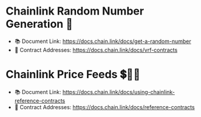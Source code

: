 # Chainlink Random Number Generation 🔢

- 📚 Document Link: https://docs.chain.link/docs/get-a-random-number
- 📗 Contract Addresses: https://docs.chain.link/docs/vrf-contracts


# Chainlink Price Feeds 💲🤑💸

- 📚 Document Link: https://docs.chain.link/docs/using-chainlink-reference-contracts
- 📗 Contract Addresses: https://docs.chain.link/docs/reference-contracts
